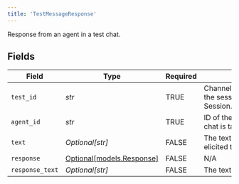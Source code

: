 ```yaml
---
title: 'TestMessageResponse'
---
```


Response from an agent in a test chat.


## Fields

| Field                                                                    | Type                                                                     | Required                                                                 | Description                                                              |
| ------------------------------------------------------------------------ | ------------------------------------------------------------------------ | ------------------------------------------------------------------------ | ------------------------------------------------------------------------ |
| `test_id`                                                                | *str*                                                                    | TRUE                                                       | Channel-manager-side ID of the session (see Session.channel_manager_sid) |
| `agent_id`                                                               | *str*                                                                    | TRUE                                                       | ID of the agent with which the chat is taking place                      |
| `text`                                                                   | *Optional[str]*                                                          | FALSE                                                       | The text of the message that elicited the response                       |
| `response`                                                               | [Optional[models.Response]](/python-sdk-docs/models/components/response)                       | FALSE                                                       | N/A                                                                      |
| `response_text`                                                          | *Optional[str]*                                                          | FALSE                                                       | The text of the response                                                 |
